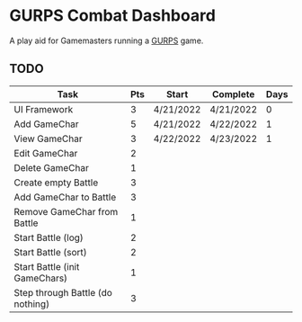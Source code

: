 # GURPS Combat Dashboard

A play aid for Gamemasters running a [GURPS](http://www.sjgames.com/gurps/) game.

## TODO

| Task                             | Pts | Start     | Complete  | Days |
|----------------------------------|-----|-----------|-----------|------|
| UI Framework                     | 3   | 4/21/2022 | 4/21/2022 | 0    |
| Add GameChar                     | 5   | 4/21/2022 | 4/22/2022 | 1    |
| View GameChar                    | 3   | 4/22/2022 | 4/23/2022 | 1    |
| Edit GameChar                    | 2   |           |           |      |
| Delete GameChar                  | 1   |           |           |      |
| Create empty Battle              | 3   |           |           |      |
| Add GameChar to Battle           | 3   |           |           |      |
| Remove GameChar from Battle      | 1   |           |           |      |
| Start Battle (log)               | 2   |           |           |      |
| Start Battle (sort)              | 2   |           |           |      |
| Start Battle (init GameChars)    | 1   |           |           |      |
| Step through Battle (do nothing) | 3   |           |           |      |
